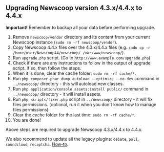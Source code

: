 ## Upgrading Newscoop version 4.3.x/4.4.x to 4.4.x

**Important!** Remember to backup all your data before performing upgrade.

1. Remove `newscoop/vendor` directory and its content from your current Newscoop instance (`sudo rm -rf newscoop/vendor`).
2. Copy Newscoop 4.4.x files over the 4.3.x/4.4.x files (e.g. `sudo cp -r /home/user/Newscoop44/newscoop/ /var/www/newscoop/`).
3. Run `upgrade.php` script. (Go to `http://www.example.com/upgrade.php`)
4. Check if there are any instructions to follow in the output of upgrade script. If so, then follow the steps.
5. When it is done, clear the cache folder: `sudo rm -rf cache/*`.
6. Run `php composer.phar dump-autoload --optimize --no-dev` command in `../newscoop/` directory - this will autoload new classes.
7. Run `php application/console assets:install public/` command in `../newscoop/` directory - it will install assets.
8. Run `php scripts/fixer.php` script in `../newscoop/` directory - it will fix files permissions. (optional, run it when you don't know how to manage files permissions)
9. Clear the cache folder for the last time: `sudo rm -rf cache/*`.
10. You are done!

Above steps are required to upgrade Newscoop 4.3.x/4.4.x to 4.4.x.

We also recommend to update all the legacy plugins: `debate`, `poll`, `soundcloud`, `recaptcha`. [How-to][1].

[1]: https://github.com/sourcefabric/Newscoop/blob/master/newscoop/docs/UPGRADE_4_3.md#updating-newscoop-legacy-plugins
